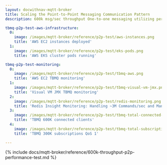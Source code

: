 ```yaml
---
layout: docwithnav-mqtt-broker
title: Scaling the Point-to-Point Messaging Communication Pattern
description: 600k msg/sec throughput One-to-one messaging utilizing persistent DEVICE clients as subscribers

tbmq-p2p-test-aws-infrastructure:
  0:
    image: /images/mqtt-broker/reference/p2p-test/aws-instances.png
    title: 'AWS EC2 instances deployed'
  1:
    image: /images/mqtt-broker/reference/p2p-test/eks-pods.png
    title: 'AWS EKS cluster pods running'  

tbmq-p2p-test-monitoring:
  0:
    image: /images/mqtt-broker/reference/p2p-test/tbmq-aws.png
    title: 'AWS EC2 TBMQ monitoring'
  1:
    image: /images/mqtt-broker/reference/p2p-test/tbmq-visual-vm-jmx.png
    title: 'Visual VM JMX TBMQ monitoring'
  2:
    image: /images/mqtt-broker/reference/p2p-test/redis-monitoring.png
    title: 'Redis Insight Monitoring: Handling ~3M Commands/sec and Managing 1.5M Keys'
  3:
    image: /images/mqtt-broker/reference/p2p-test/tbmq-total-connected-clients.png
    title: 'TBMQ 600K connected clients'
  4:
    image: /images/mqtt-broker/reference/p2p-test/tbmq-total-subscriptions.png
    title: 'TBMQ 300K subscriptions QoS 1'  

---
```


{% include docs/mqtt-broker/reference/600k-throughput-p2p-performance-test.md %}